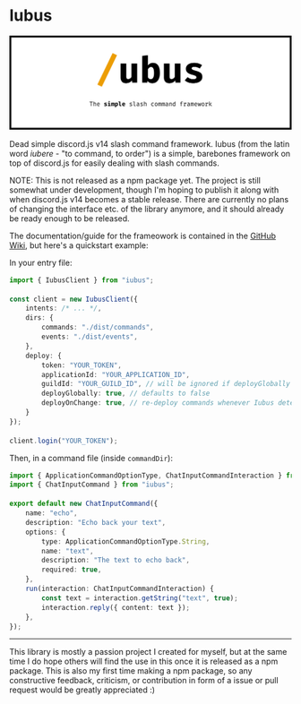 # Iubus

<div align="center">

![Iubus Banner](assets/banner.svg)

</div>

Dead simple discord.js v14 slash command framework. Iubus (from the latin word _iubere_ - "to command, to order") is a simple, barebones framework on top of discord.js for easily dealing with slash commands.

NOTE: This is not released as a npm package yet. The project is still somewhat under development, though I'm hoping to publish it along with when discord.js v14 becomes a stable release. There are currently no plans of changing the interface etc. of the library anymore, and it should already be ready enough to be released.

The documentation/guide for the frameowork is contained in the [GitHub Wiki](https://github.com/BaumianerNiklas/iubus/wiki), but here's a quickstart example:

In your entry file:

```ts
import { IubusClient } from "iubus";

const client = new IubusClient({
	intents: /* ... */,
	dirs: {
		commands: "./dist/commands",
		events: "./dist/events",
	},
	deploy: {
		token: "YOUR_TOKEN",
		applicationId: "YOUR_APPLICATION_ID",
		guildId: "YOUR_GUILD_ID", // will be ignored if deployGlobally is set to true
		deployGlobally: true, // defaults to false
		deployOnChange: true, // re-deploy commands whenever Iubus detects a change in the command data
	}
});

client.login("YOUR_TOKEN");
```

Then, in a command file (inside `commandDir`):

```ts
import { ApplicationCommandOptionType, ChatInputCommandInteraction } from "discord.js";
import { ChatInputCommand } from "iubus";

export default new ChatInputCommand({
	name: "echo",
	description: "Echo back your text",
	options: {
		type: ApplicationCommandOptionType.String,
		name: "text",
		description: "The text to echo back",
		required: true,
	},
	run(interaction: ChatInputCommandInteraction) {
		const text = interaction.getString("text", true);
		interaction.reply({ content: text });
	},
});
```

---

This library is mostly a passion project I created for myself, but at the same time I do hope others will find the use in this once it is released as a npm package. This is also my first time making a npm package, so any constructive feedback, criticism, or contribution in form of a issue or pull request would be greatly appreciated :)
